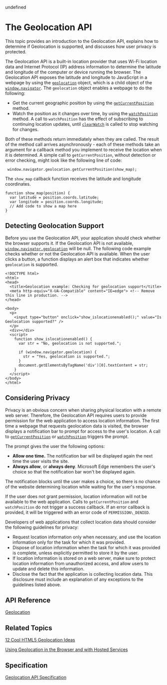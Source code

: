 undefined
# The Geolocation API

This topic provides an introduction to the Geolocation API, explains how to determine if Geolocation is supported, and discusses how user privacy is protected.

The Geolocation API is a built-in location provider that uses Wi-Fi location data and Internet Protocol (IP) address information to determine the latitude and longitude of the computer or device running the browser. The Geolocation API exposes the latitude and longitude to JavaScript in a webpage by using the [`geolocation`](https://msdn.microsoft.com/library/gg593041.aspx) object, which is a child object of the [`window.navigator`](https://msdn.microsoft.com/library/ms535867.aspx). The `geolocation` object enables a webpage to do the following:

-   Get the current geographic position by using the [`getCurrentPosition`](https://msdn.microsoft.com/library/gg593067.aspx) method.
-   Watch the position as it changes over time, by using the [`watchPosition`](https://msdn.microsoft.com/library/gg593068(v=vs.85).aspx) method. A call to `watchPosition` has the effect of subscribing to continuing location updates, until [`clearWatch`](https://msdn.microsoft.com/library/gg593066.aspx) is called to stop watching for changes.

Both of these methods return immediately when they are called. The result of the method call arrives asynchronously - each of these methods take an argument for a callback method you implement to receive the location when it is determined.
A simple call to `getCurrentPosition`, without detection or error checking, might look like the following line of code:

```JS
 window.navigator.geolocation.getCurrentPosition(show_map);
```

The `show_map` callback function receives the latitude and longitude coordinates.

```JS
function show_map(position) {
  var latitude = position.coords.latitude;
  var longitude = position.coords.longitude;
  // Add code to show a map here
}
```

## Detecting Geolocation Support

Before you use the Geolocation API, your application should check whether the browser supports it. If the Geolocation API is not available, [`window.navigator.geolocation`](https://msdn.microsoft.com/library/gg593041.aspx) will be null. The following code example checks whether or not the Geolocation API is available. When the user clicks a button, a function displays an alert box that indicates whether `geolocation` is supported.

```JS
<!DOCTYPE html>
<html>
<head>
  <title>Geolocation example: Checking for geolocation support</title>
  <meta http-equiv="X-UA-Compatible" content="IE=edge"> <!-- Remove this line in production. -->
</head>

<body>
  <p>
    <input type="button" onclick="show_islocationenabled();" value="Is Geolocation supported?" />
  </p>
  <div></div>
  <script>
    function show_islocationenabled() {
      var str = "No, geolocation is not supported.";

      if (window.navigator.geolocation) {
        str = "Yes, geolocation is supported.";
      }
      document.getElementsByTagName('div')[0].textContent = str;
    }
  </script>
</body>
</html>
```

## Considering Privacy

Privacy is an obvious concern when sharing physical location with a remote web server. Therefore, the Geolocation API requires users to provide permission for the web application to access location information. The first time a webpage that requests geolocation data is visited, the browser displays a notification bar to prompt for access to the user's location. A call to [`getCurrentPosition`](https://msdn.microsoft.com/library/gg593067.aspx) or [`watchPosition`](https://msdn.microsoft.com/library/gg593068.aspx) triggers the prompt.

The prompt gives the user the following options:

-   **Allow one time.** The notification bar will be displayed again the next time the user visits the site.
-   **Always allow**, or **always deny**. Microsoft Edge remembers the user's choice so that the notification bar won't be displayed again.

The notification blocks until the user makes a choice, so there is no chance of the website determining location while waiting for the user's response.

If the user does not grant permission, location information will not be available to the web application. Calls to `getCurrentPosition` and `watchPosition` do not trigger a success callback. If an error callback is provided, it will be triggered with an error code of `PERMISSION\_DENIED`.

Developers of web applications that collect location data should consider the following guidelines for privacy:

-   Request location information only when necessary, and use the location information only for the task for which it was provided.
-   Dispose of location information when the task for which it was provided is complete, unless explicitly permitted to store it by the user.
-   If location information is stored on a web server, make sure to protect location information from unauthorized access, and allow users to update and delete this information.
-   Disclose the fact that the application is collecting location data. This disclosure must include an explanation of any exceptions to the guidelines listed above.



## API Reference

[Geolocation](https://msdn.microsoft.com/library/hh772290.aspx)

## Related Topics

[12 Cool HTML5 Geolocation Ideas](http://go.microsoft.com/fwlink/p/?LinkId=247122)

[Using Geolocation in the Browser and with Hosted Services](http://go.microsoft.com/fwlink/p/?LinkId=278842)


## Specification

[Geolocation API Specification](http://go.microsoft.com/fwlink/p/?LinkId=208506)


